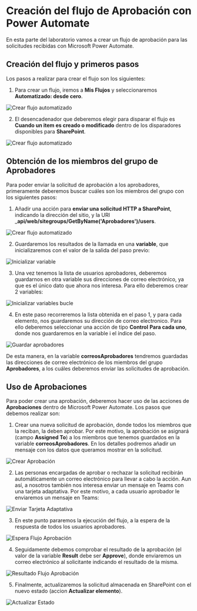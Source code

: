 # Creación del flujo de Aprobación con Power Automate

En esta parte del laboratorio vamos a crear un flujo de aprobación para las solicitudes recibidas con Microsoft Power Automate.

## Creación del flujo y primeros pasos

Los pasos a realizar para crear el flujo son los siguientes:

1. Para crear un flujo, iremos a __Mis Flujos__ y seleccionaremos __Automatizado: desde cero__.

![Crear flujo automatizado](./images/powerautomate/Paso_01_CrearFlujo.png)

2. El desencadenador que deberemos elegir para disparar el flujo es **Cuando un item es creado o modificado** dentro de los disparadores disponibles para **SharePoint**.

![Crear flujo automatizado](./images/powerautomate/Paso_02_SeleccionarDisparador.png)

## Obtención de los miembros del grupo de Aprobadores

Para poder enviar la solicitud de aprobación a los aprobadores, primeramente deberemos buscar cuáles son los miembros del grupo con los siguientes pasos:

1. Añadir una acción para **enviar una solicitud HTTP a SharePoint**, indicando la dirección del sitio, y la URI ___api/web/sitegroups/GetByName('Aprobadores')/users__.

![Crear flujo automatizado](./images/powerautomate/Paso_03_AccionHTTP.png)

2. Guardaremos los resultados de la llamada en una **variable**, que inicializaremos con el valor de la salida del paso previo:

![Inicializar variable](./images/powerautomate/Paso_04_VariableAprobadores.png)

3. Una vez tenemos la lista de usuarios aprobadores, deberemos guardarnos en otra variable sus direcciones de correo electrónico, ya que es el único dato que ahora nos interesa. Para ello deberemos crear 2 variables:

![Inicializar variables bucle](./images/powerautomate/Paso_05_VariablesBucle.png)

4. En este paso recorreremos la lista obtenida en el paso 1, y para cada elemento, nos guardaremos su dirección de correo electronico. Para ello deberemos seleccionar una acción de tipo **Control** **Para cada uno**, donde nos guardaremos en la variable i el índice del paso.

![Guardar aprobadores](./images/powerautomate/Paso_06_RecorrerAprobadores.png)

De esta manera, en la variable **correosAprobadores** tendremos guardadas las direcciones de correo electrónico de los miembros del grupo **Aprobadores**, a los cuáles deberemos enviar las solicitudes de aprobación.

## Uso de Aprobaciones

Para poder crear una aprobación, deberemos hacer uso de las acciones de **Aprobaciones** dentro de Microsoft Power Automate. Los pasos que debemos realizar son:

1. Crear una nueva solicitud de aprobación, donde todos los miembros que la reciban, la deben aprobar. Por este motivo, la aprobación se asignará (campo __Assigned To__) a los miembros que tenemos guardados en la variable **correosAprobadores**. En los detalles podremos añadir un mensaje con los datos que queramos mostrar en la solicitud.

![Crear Aprobación](./images/powerautomate/Paso_07_CrearAprobacion.png)

2. Las personas encargadas de aprobar o rechazar la solicitud recibirán automáticamente un correo electrónico para llevar a cabo la acción. Aun así, a nosotros también nos interesa enviar un mensaje en Teams con una tarjeta adaptativa. Por este motivo, a cada usuario aprobador le enviaremos un mensaje en Teams:

![Enviar Tarjeta Adaptativa](./images/powerautomate/Paso_08_EnviarAdaptiveCard.png)

3. En este punto pararemos la ejecución del flujo, a la espera de la respuesta de todos los usuarios aprobadores.

![Espera Flujo Aprobación](./images/powerautomate/Paso_09_EsperaAprobacion.png)

4. Seguidamente debemos comprobar el resultado de la aprobación (el valor de la variable **Result** debe ser __Approve__), donde enviaremos un correo electrónico al solicitante indicando el resultado de la misma.

![Resultado Flujo Aprobación](./images/powerautomate/Paso_10_Condicion.png)

5. Finalmente, actualizaremos la solicitud almacenada en SharePoint con el nuevo estado (accion **Actualizar elemento**).

![Actualizar Estado](./images/powerautomate/Paso_11_ActualizarEstado.png)

